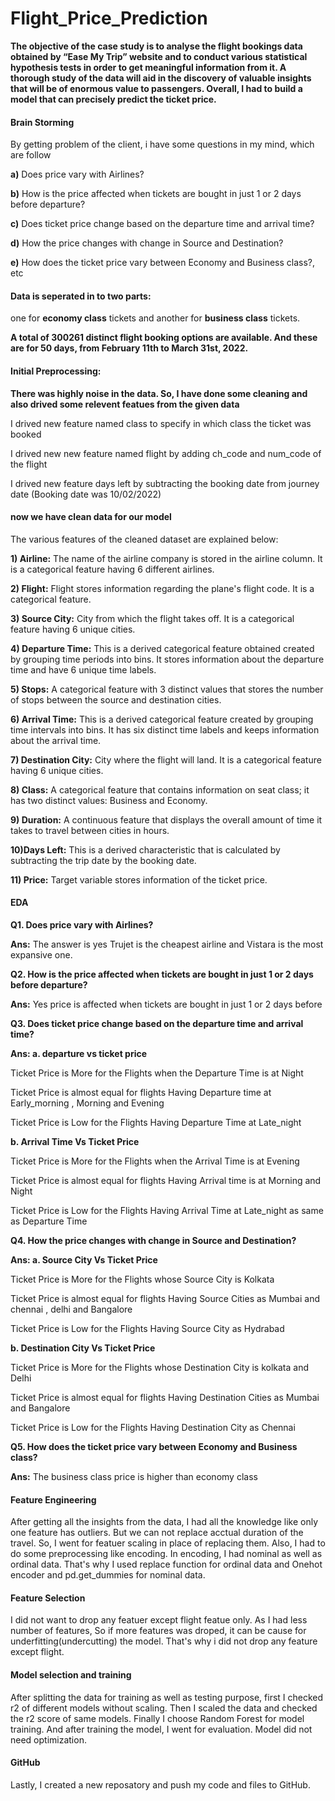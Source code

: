 # Flight_Price_Prediction
**The objective of the case study is to analyse the flight bookings data obtained by “Ease My Trip” website and to conduct various statistical hypothesis tests in order to get meaningful information from it. A thorough study of the data will aid in the discovery of valuable insights that will be of enormous value to passengers. Overall, I had to build a model that can precisely predict the ticket price.**

#### Brain Storming
By getting problem of the client, i have some questions in my mind, which are follow

**a)** Does price vary with Airlines?

**b)** How is the price affected when tickets are bought in just 1 or 2 days before departure?


**c)** Does ticket price change based on the departure time and arrival time?

**d)** How the price changes with change in Source and Destination?

**e)** How does the ticket price vary between Economy and Business class?, etc

#### Data is seperated in to two parts:
one for **economy class** tickets and another for **business class** tickets.

**A total of 300261 distinct flight booking options are available. And these are for 50 days, from February 11th to March 31st, 2022.**

#### Initial Preprocessing:
**There was highly noise in the data. So, I have done some cleaning and also drived some relevent featues from the given data**

I drived new feature named class to specify in which class the ticket was booked

I drived new new feature named flight by adding ch_code and num_code of the flight

I drived new feature days left by subtracting the booking date from journey date (Booking date was 10/02/2022)

#### now we have clean data for our model

The various features of the cleaned dataset are explained below:

**1) Airline:** The name of the airline company is stored in the airline column. It is a categorical feature having 6 different airlines.

**2) Flight:** Flight stores information regarding the plane's flight code. It is a categorical feature.

**3) Source City:** City from which the flight takes off. It is a categorical feature having 6 unique cities.

**4) Departure Time:** This is a derived categorical feature obtained created by grouping time periods into bins. It stores information about the departure time and have 6 unique time labels.

**5) Stops:** A categorical feature with 3 distinct values that stores the number of stops between the source and destination cities.

**6) Arrival Time:** This is a derived categorical feature created by grouping time intervals into bins. It has six distinct time labels and keeps information about the arrival time.

**7) Destination City:** City where the flight will land. It is a categorical feature having 6 unique cities.

**8) Class:** A categorical feature that contains information on seat class; it has two distinct values: Business and Economy.

**9) Duration:** A continuous feature that displays the overall amount of time it takes to travel between cities in hours.

**10)Days Left:** This is a derived characteristic that is calculated by subtracting the trip date by the booking date.

**11) Price:** Target variable stores information of the ticket price.

#### EDA
**Q1. Does price vary with Airlines?**

**Ans:** The answer is yes Trujet is the cheapest airline and Vistara is the most expansive one.

**Q2. How is the price affected when tickets are bought in just 1 or 2 days before departure?**

**Ans:** Yes price is affected when tickets are bought in just 1 or 2 days before

**Q3. Does ticket price change based on the departure time and arrival time?**

**Ans: a. departure vs ticket price**

Ticket Price is More for the Flights when the Departure Time is at Night

Ticket Price is almost equal for flights Having Departure time at Early_morning , Morning and Evening

Ticket Price is Low for the Flights Having Departure Time at Late_night

**b. Arrival Time Vs Ticket Price**

Ticket Price is More for the Flights when the Arrival Time is at Evening

Ticket Price is almost equal for flights Having Arrival time is at Morning and Night

Ticket Price is Low for the Flights Having Arrival Time at Late_night as same as Departure Time

**Q4. How the price changes with change in Source and Destination?**

**Ans: a. Source City Vs Ticket Price**

Ticket Price is More for the Flights whose Source City is Kolkata

Ticket Price is almost equal for flights Having Source Cities as Mumbai and chennai , delhi and Bangalore

Ticket Price is Low for the Flights Having Source City as Hydrabad

**b. Destination City Vs Ticket Price**

Ticket Price is More for the Flights whose Destination City is kolkata and Delhi

Ticket Price is almost equal for flights Having Destination Cities as Mumbai and Bangalore

Ticket Price is Low for the Flights Having Destination City as Chennai

**Q5. How does the ticket price vary between Economy and Business class?**

**Ans:** The business class price is higher than economy class

#### Feature Engineering 
After getting all the insights from the data, I had all the knowledge like only one feature has outliers. But we can not replace acctual duration of the travel. So, I went for featuer scaling in place of replacing them. Also, I had to do some preprocessing like encoding. In encoding, I had nominal as well as ordinal data. That's why I used replace function for ordinal data and Onehot encoder and pd.get_dummies for nominal data. 

#### Feature Selection 
I did not want to drop any featuer except flight featue only. As I had less number of features, So if more features was droped, it can be cause for underfitting(undercutting) the model. That's why i did not drop any feature except flight.

#### Model selection and training
After splitting the data for training as well as testing purpose, first I checked r2 of different models without scaling. Then I scaled the data and checked the r2 score of same models. Finally I choose Random Forest for model training. And after training the model, I went for evaluation. Model did not need optimization. 

#### GitHub
Lastly, I created a new reposatory and push my code and files to GitHub.


